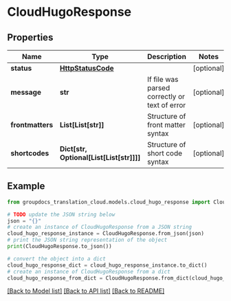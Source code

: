 # CloudHugoResponse


## Properties

Name | Type | Description | Notes
------------ | ------------- | ------------- | -------------
**status** | [**HttpStatusCode**](HttpStatusCode.md) |  | [optional] 
**message** | **str** | If file was parsed correctly or text of error | [optional] 
**frontmatters** | **List[List[str]]** | Structure of front matter syntax | [optional] 
**shortcodes** | **Dict[str, Optional[List[List[str]]]]** | Structure of short code syntax | [optional] 

## Example

```python
from groupdocs_translation_cloud.models.cloud_hugo_response import CloudHugoResponse

# TODO update the JSON string below
json = "{}"
# create an instance of CloudHugoResponse from a JSON string
cloud_hugo_response_instance = CloudHugoResponse.from_json(json)
# print the JSON string representation of the object
print(CloudHugoResponse.to_json())

# convert the object into a dict
cloud_hugo_response_dict = cloud_hugo_response_instance.to_dict()
# create an instance of CloudHugoResponse from a dict
cloud_hugo_response_from_dict = CloudHugoResponse.from_dict(cloud_hugo_response_dict)
```
[[Back to Model list]](../README.md#documentation-for-models) [[Back to API list]](../README.md#documentation-for-api-endpoints) [[Back to README]](../README.md)


